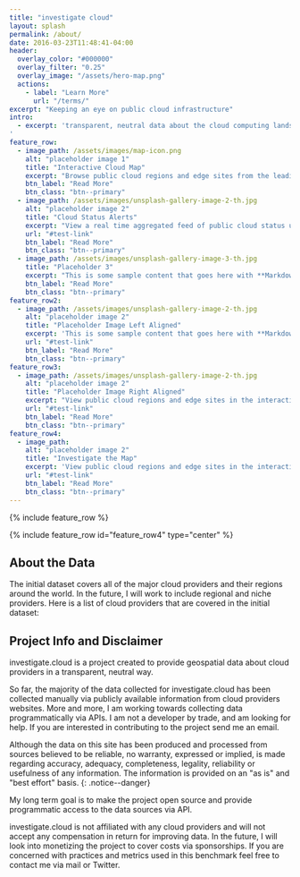 ```yaml
---
title: "investigate cloud"
layout: splash
permalink: /about/
date: 2016-03-23T11:48:41-04:00
header:
  overlay_color: "#000000"
  overlay_filter: "0.25"
  overlay_image: "/assets/hero-map.png"
  actions:
    - label: "Learn More"
      url: "/terms/"
excerpt: "Keeping an eye on public cloud infrastructure"
intro: 
  - excerpt: 'transparent, neutral data about the cloud computing landscape
'
feature_row:
  - image_path: /assets/images/map-icon.png
    alt: "placeholder image 1"
    title: "Interactive Cloud Map"
    excerpt: "Browse public cloud regions and edge sites from the leading cloud infrastructure providers around the world."
    btn_label: "Read More"
    btn_class: "btn--primary" 
  - image_path: /assets/images/unsplash-gallery-image-2-th.jpg
    alt: "placeholder image 2"
    title: "Cloud Status Alerts"
    excerpt: "View a real time aggregated feed of public cloud status updates."
    url: "#test-link"
    btn_label: "Read More"
    btn_class: "btn--primary"
  - image_path: /assets/images/unsplash-gallery-image-3-th.jpg
    title: "Placeholder 3"
    excerpt: "This is some sample content that goes here with **Markdown** formatting."
    btn_label: "Read More"
    btn_class: "btn--primary"
feature_row2:
  - image_path: /assets/images/unsplash-gallery-image-2-th.jpg
    alt: "placeholder image 2"
    title: "Placeholder Image Left Aligned"
    excerpt: 'This is some sample content that goes here with **Markdown** formatting. Left aligned with `type="left"`'
    url: "#test-link"
    btn_label: "Read More"
    btn_class: "btn--primary"
feature_row3:
  - image_path: /assets/images/unsplash-gallery-image-2-th.jpg
    alt: "placeholder image 2"
    title: "Placeholder Image Right Aligned"
    excerpt: "View public cloud regions and edge sites in the interactive map"
    url: "#test-link"
    btn_label: "Read More"
    btn_class: "btn--primary"
feature_row4:
  - image_path: 
    alt: "placeholder image 2"
    title: "Investigate the Map"
    excerpt: 'View public cloud regions and edge sites in the interactive map'
    url: "#test-link"
    btn_label: "Read More"
    btn_class: "btn--primary"
---
```


{% include feature_row %}

{% include feature_row id="feature_row4" type="center" %}

## About the Data
The initial dataset covers all of the major cloud providers and their regions around the world. In the future, I will work to include regional and niche providers. Here is a list of cloud providers that are covered in the initial dataset:

## Project Info and Disclaimer
investigate.cloud is a project created to provide geospatial data about cloud providers in a transparent, neutral way. 

So far, the majority of the data collected for investigate.cloud has been collected manually via publicly available information from cloud providers websites. More and more, I am working towards collecting data programmatically via APIs. I am not a developer by trade, and am looking for help. If you are interested in contributing to the project send me an email.

Although the data on this site has been produced and processed from sources believed to be reliable, no warranty, expressed or implied, is made regarding accuracy, adequacy, completeness, legality, reliability or usefulness of any information. The information is provided on an "as is" and "best effort" basis. 
{: .notice--danger}

My long term goal is to make the project open source and provide programmatic access to the data sources via API.

investigate.cloud is not affiliated with any cloud providers and will not accept any compensation in return for improving data. In the future, I will look into monetizing the project to cover costs via sponsorships. If you are concerned with practices and metrics used in this benchmark feel free to contact me via mail or Twitter.
